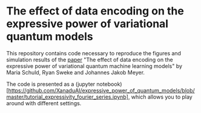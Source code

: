 # The effect of data encoding on the expressive power of variational quantum models

This repository contains code necessary to reproduce the figures and simulation results of the [paper](XXX) "The effect of data encoding on the expressive power of variational quantum machine learning models" by Maria Schuld, Ryan Sweke and Johannes Jakob Meyer. 

The code is presented as a (jupyter notebook)[https://github.com/XanaduAI/expressive_power_of_quantum_models/blob/master/tutorial_expressivity_fourier_series.ipynb], which allows you to play around with different settings. 
